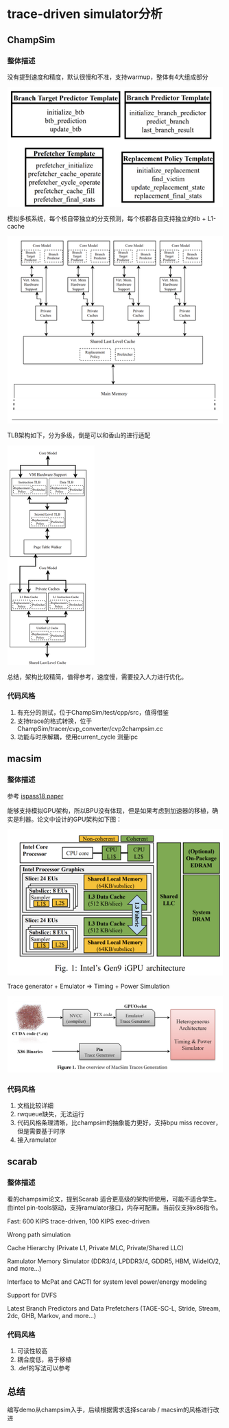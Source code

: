 # trace-driven simulator分析

## ChampSim

### 整体描述

没有提到速度和精度，默认很慢和不准，支持warmup，整体有4大组成部分

<img src="./img/README/image-20240924162839095.png" alt="image-20240924162839095" style="zoom:50%;" />

模拟多核系统，每个核自带独立的分支预测，每个核都各自支持独立的tlb + L1-cache

<img src="./img/README/image-20240924163007037.png" alt="image-20240924163007037" style="zoom:50%;" />

TLB架构如下，分为多级，倒是可以和香山的进行适配

<img src="./img/README/image-20240924163344267.png" alt="image-20240924163344267" style="zoom:50%;" /> 

总结，架构比较精简，值得参考，速度慢，需要投入人力进行优化。

### 代码风格

1. 有充分的测试，位于ChampSim/test/cpp/src，值得借鉴
2. 支持trace的格式转换，位于ChampSim/tracer/cvp_converter/cvp2champsim.cc
3. 功能与时序解耦，使用current_cycle 测量ipc



## macsim

### 整体描述

参考 [ispass18 paper](https://hparch.gatech.edu/papers/gera_ispass18.pdf)

能够支持模拟GPU架构，所以BPU没有体现，但是如果考虑到加速器的移植，确实是利器。论文中设计的GPU架构如下图：

<img src="./img/README/image-20240924164327479.png" alt="image-20240924164327479" style="zoom:50%;" />

Trace generator + Emulator => Timing + Power Simulation

<img src="./img/README/image-20240924170640528.png" alt="image-20240924170640528" style="zoom:50%;" />

### 代码风格

1. 文档比较详细
2. rwqueue缺失，无法运行
3. 代码风格条理清晰，比champsim的抽象能力更好，支持bpu miss recover，但是需要基于时序
4. 接入ramulator



## scarab

### 整体描述

看的champsim论文，提到Scarab 适合更高级的架构师使用，可能不适合学生。由intel pin-tools驱动，支持ramulator接口，内存可配置。当前仅支持x86指令。

Fast: 600 KIPS trace-driven, 100 KIPS exec-driven

Wrong path simulation

Cache Hierarchy (Private L1, Private MLC, Private/Shared LLC)

Ramulator Memory Simulator (DDR3/4, LPDDR3/4, GDDR5, HBM, WideIO/2, and more...)

Interface to McPat and CACTI for system level power/energy modeling

Support for DVFS

Latest Branch Predictors and Data Prefetchers (TAGE-SC-L, Stride, Stream, 2dc, GHB, Markov, and more...)

### 代码风格

1. 可读性较高
2. 耦合度低，易于移植
3. .def的写法可以参考



## 总结

编写demo从champsim入手，后续根据需求选择scarab / macsim的风格进行改进



